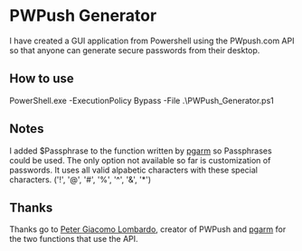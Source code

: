 # PWPush Generator

I have created a GUI application from Powershell using the PWpush.com API so that anyone can generate secure passwords from their desktop.

## How to use
PowerShell.exe -ExecutionPolicy Bypass -File .\PWPush_Generator.ps1

## Notes
I added $Passphrase to the function written by [pgarm](https://github.com/pgarm/pwposh/tree/main) so Passphrases could be used.
The only option not available so far is customization of passwords. It uses all valid alpabetic characters with these special characters. ('!', '@', '#', '%', '^', '&', '*')

## Thanks

Thanks go to [Peter Giacomo Lombardo](https://github.com/pglombardo), creator of PWPush and [pgarm](https://github.com/pgarm/pwposh/tree/main) for the two functions that use the API.